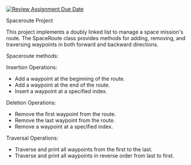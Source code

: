 [![Review Assignment Due Date](https://classroom.github.com/assets/deadline-readme-button-22041afd0340ce965d47ae6ef1cefeee28c7c493a6346c4f15d667ab976d596c.svg)](https://classroom.github.com/a/j-DzvjBA)

Spaceroute Project

This project implements a doubly linked list to manage a space mission's route. The SpaceRoute class provides methods for adding, removing, and traversing waypoints in both forward and backward directions.

Spaceroute methods:

Insertion Operations:
- Add a waypoint at the beginning of the route. 
- Add a waypoint at the end of the route.
- Insert a waypoint at a specified index.

Deletion Operations:
- Remove the first waypoint from the route. 
- Remove the last waypoint from the route.
- Remove a waypoint at a specified index.

Traversal Operations:
- Traverse and print all waypoints from the first to the last. 
- Traverse and print all waypoints in reverse order from last to first.

